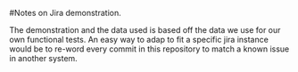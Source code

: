 #Notes on Jira demonstration.

The demonstration and the data used is based off the data we use for our own functional tests. An easy way to adap to fit a specific jira instance would be to re-word every commit in this repository to match a known issue in another system.
